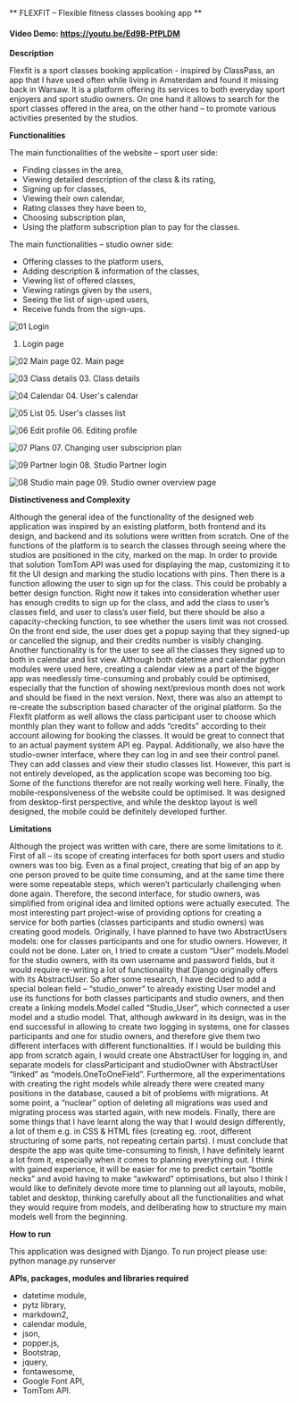 ** FLEXFIT – Flexible fitness classes booking app **

#### Video Demo:  https://youtu.be/Ed9B-PfPLDM

 **Description**

Flexfit is a sport classes booking application - inspired by ClassPass, an app that I have used often while living in Amsterdam and found it missing back in Warsaw. It is a platform offering its services to both everyday sport enjoyers and sport studio owners. On one hand it allows to search for the sport classes offered in the area, on the other hand – to promote various activities presented by the studios.

**Functionalities**

The main functionalities of the website – sport user side:
-	Finding classes in the area,
-	Viewing detailed description of the class & its rating,
-	Signing up for classes,
-	Viewing their own calendar,
-	Rating classes they have been to,
-	Choosing subscription plan,
-	Using the platform subscription plan to pay for the classes.

The main functionalities – studio owner side:
-	Offering classes to the platform users,
-	Adding description & information of the classes,
-	Viewing list of offered classes,
-	Viewing ratings given by the users,
-	Seeing the list of sign-uped users,
-	Receive funds from the sign-ups.


![01  Login](https://github.com/mklimczak93/flexfit/assets/123643355/f2a323bb-8b26-4543-b5e3-22f9572d4bc0)
01. Login page

![02  Main page](https://github.com/mklimczak93/flexfit/assets/123643355/52cfcf07-4a59-432c-a4b8-1da6552f6f9d)
02. Main page

![03  Class details](https://github.com/mklimczak93/flexfit/assets/123643355/b455906a-d857-4a5c-be2d-1df6c720cfbd)
03. Class details

![04  Calendar](https://github.com/mklimczak93/flexfit/assets/123643355/63170502-1b51-4bc6-b920-f69837bde838)
04. User's calendar

![05  List](https://github.com/mklimczak93/flexfit/assets/123643355/4c63e4dc-5955-4dda-8e43-9f1678f1309d)
05. User's classes list

![06  Edit profile](https://github.com/mklimczak93/flexfit/assets/123643355/0385ea3c-5863-4a96-87b6-372f43077bfa)
06. Editing profile

![07  Plans](https://github.com/mklimczak93/flexfit/assets/123643355/f64f39be-aaf2-49d4-a63b-66f9a0e6f42c)
07. Changing user subsciprion plan

![09  Partner login](https://github.com/mklimczak93/flexfit/assets/123643355/b2aeebcd-e9f5-495d-a3b7-b6472b2d1ca5)
08. Studio Partner login

![08  Studio main page](https://github.com/mklimczak93/flexfit/assets/123643355/9e1dfb2e-2cc8-4dd5-bf99-de56449fd1f5)
09. Studio owner overview page

**Distinctiveness and Complexity**

Although the general idea of the functionality of the designed web application was inspired by an existing platform, both frontend and its design, and backend and its solutions were written from scratch.
One of the functions of the platform is to search the classes through seeing where the studios are positioned in the city, marked on the map. In order to provide that solution TomTom API was used for displaying the map, customizing it to fit the UI design and marking the studio locations with pins.
Then there is a function allowing the user to sign up for the class. This could be probably a better design function. Right now it takes into consideration  whether user has enough credits to sign up for the class, and add the class to user’s classes field, and user to class’s user field, but there should be also a capacity-checking function, to see whether the users limit was not crossed. On the front end side, the user does get a popup saying that they signed-up or cancelled the signup, and their credits number is visibly changing.
Another functionality is for the user to see all the classes they signed up to both in calendar and list view. Although both datetime and calendar python modules were used here, creating a calendar view as a part of the bigger app was needlessly time-consuming and probably could be optimised, especially that the function of showing next/previous month does not work and should be fixed in the next version.
Next, there was also an attempt to re-create the subscription based character of the original platform. So the Flexfit platform as well allows the class participant user to choose which monthly plan they want to follow and adds “credits” according to their account allowing for booking the classes. It would be great to connect that to an actual payment system API eg. Paypal.
Additionally, we also have the studio-owner interface, where they can log in and see their control panel. They can add classes and view their studio classes list. However, this part is not entirely developed, as the application scope was becoming too big. Some of the functions therefor are not really working well here.
Finally, the mobile-responsiveness of the website could be optimised. It was designed from desktop-first perspective, and while the desktop layout is well designed, the mobile could be definitely developed further.

**Limitations**

Although the project was written with care, there are some limitations to it. First of all – its scope of creating interfaces for both sport users and studio owners was too big. Even as a final project, creating that big of an app by one person proved to be quite time consuming, and at the same time there were some repeatable steps, which weren’t particularly challenging when done again. Therefore, the second interface, for studio owners, was simplified from original idea and limited options were actually executed.
The most interesting part project-wise of providing options for creating a service for both parties (classes participants and studio owners) was creating good models. Originally, I have planned to have two AbstractUsers models: one for classes participants and one for studio owners. However, it could not be done. Later on, I tried to create a custom “User” models.Model for the studio owners, with its own username and password fields, but it would require re-writing a lot of functionality that Django originally offers with its AbstractUser. So after some research, I have decided to add a special bolean field – “studio_onwer” to already existing User model and use its functions for both classes participants and studio owners, and then create a linking models.Model called “Studio_User”, which connected a user model and a studio model. That, although awkward in its design, was in the end successful in allowing to create two logging in systems, one for classes participants and one for studio owners, and therefore give them two different interfaces with different functionalities. If I would be building this app from scratch again, I would create one AbstractUser for logging in, and separate models for classParticipant and studioOwner with AbstractUser “linked” as “models.OneToOneField”.
Furthermore, all the experimentations with creating the right models while already there were created many positions in the database, caused a bit of problems with migrations. At some point, a “nuclear” option of deleting all migrations was used and migrating process was started again, with new models.
Finally, there are some things that I have learnt along the way that I would design differently, a lot of them e.g. in CSS & HTML files (creating eg. :root, different structuring of some parts, not repeating certain parts).
I must conclude that despite the app was quite time-consuming to finish, I have definitely learnt a lot from it, especially when it comes to planning everything out. I think with gained experience, it will be easier for me to predict certain “bottle necks” and avoid having to make “awkward” optimisations, but also I think I would like to definitely devote more time to planning out all layouts, mobile, tablet and desktop, thinking carefully about all the functionalities and what they would require from models, and deliberating how to structure my main models well from the beginning.

**How to run**

This application was designed with Django. To run project please use:
python manage.py runserver

**APIs, packages, modules and libraries required**

- datetime module,
- pytz library,
- markdown2,
- calendar module,
- json,
- popper.js,
- Bootstrap,
- jquery,
- fontawesome,
- Google Font API,
- TomTom API.

